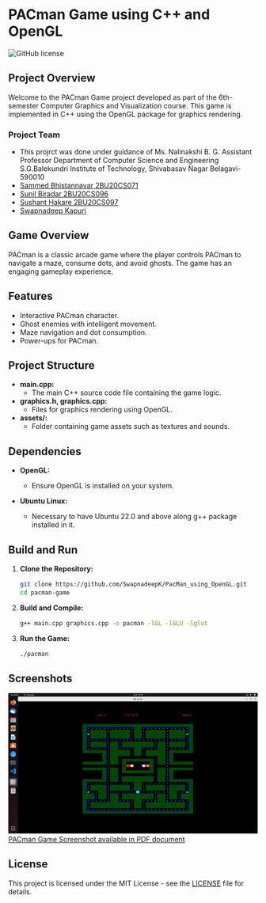 # PACman Game using C++ and OpenGL

![GitHub license](https://img.shields.io/badge/license-MIT-blue.svg)

## Project Overview

Welcome to the PACman Game project developed as part of the 6th-semester Computer Graphics and Visualization course. This game is implemented in C++ using the OpenGL package for graphics rendering.

### Project Team
- This projrct was done under guidance of Ms. Nalinakshi B. G.
  Assistant Professor
  Department of Computer Science and Engineering
  S.G.Balekundri Institute of Technology, Shivabasav Nagar
  Belagavi-590010
- [Sammed Bhistannavar 2BU20CS071](https://www.linkedin.com/in/sammed-bhistannavar-00b993227/)
- [Sunil Biradar 2BU20CS096]()
- [Sushant Hakare 2BU20CS097](https://www.linkedin.com/in/sushant-hakare-02b891227/)
- [Swapnadeep Kapuri](https://www.linkedin.com/in/swapnadeep-kapuri-5ab423228/)

## Game Overview

PACman is a classic arcade game where the player controls PACman to navigate a maze, consume dots, and avoid ghosts. The game has an engaging gameplay experience.

## Features

- Interactive PACman character.
- Ghost enemies with intelligent movement.
- Maze navigation and dot consumption.
- Power-ups for PACman.

## Project Structure

- **main.cpp:**
  - The main C++ source code file containing the game logic.
- **graphics.h, graphics.cpp:**
  - Files for graphics rendering using OpenGL.
- **assets/:**
  - Folder containing game assets such as textures and sounds.

## Dependencies

- **OpenGL:**
  - Ensure OpenGL is installed on your system.

- **Ubuntu Linux:**
  - Necessary to have Ubuntu 22.0 and above along g++ package installed in it.   

## Build and Run

1. **Clone the Repository:**

    ```bash
    git clone https://github.com/SwapnadeepK/PacMan_using_OpenGL.git
    cd pacman-game
    ```

2. **Build and Compile:**

    ```bash
    g++ main.cpp graphics.cpp -o pacman -lGL -lGLU -lglut
    ```

3. **Run the Game:**

    ```bash
    ./pacman
    ```

## Screenshots

![Paccman screenshot](https://github.com/SwapnadeepK/PacMan_using_OpenGL/blob/main/p2.jpeg)
[PACman Game Screenshot available in PDF document](https://github.com/SwapnadeepK/PacMan_using_OpenGL/blob/main/Final_Reprt_CGV_1.pdf)

## License

This project is licensed under the MIT License - see the [LICENSE](LICENSE) file for details.

